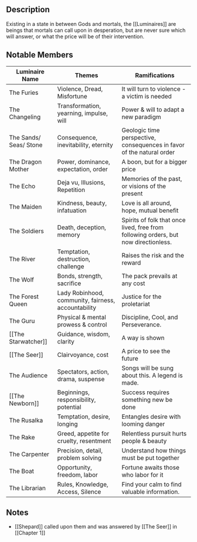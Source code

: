 ## Description
Existing in a state in between Gods and mortals, the [[Luminaires]] are beings that mortals can call upon in desperation, but are never sure which will answer, or what the price will be of their intervention.

## Notable Members
| Luminaire Name         | Themes                                              | Ramifications                                                                       |
| ---------------------- | --------------------------------------------------- | ----------------------------------------------------------------------------------- |
| The Furies             | Violence, Dread, Misfortune                         | It will turn to violence - a victim is needed                                       |
| The Changeling         | Transformation, yearning, impulse, will             | Power & will to adapt a new paradigm                                                |
| The Sands/ Seas/ Stone | Consequence, inevitability, eternity                | Geologic time perspective, consequences in favor of the natural order               |
| The Dragon Mother      | Power, dominance, expectation, order                | A boon, but for a bigger price                                                      |
| The Echo               | Deja vu, Illusions, Repetition                      | Memories of the past, or visions of the present                                     |
| The Maiden             | Kindness, beauty, infatuation                       | Love is all around, hope, mutual benefit                                            |
| The Soldiers           | Death, deception, memory                            | Spirits of folk that once lived, free from following orders, but now directionless. |
| The River              | Temptation, destruction, challenge                  | Raises the risk and the reward                                                      |
| The Wolf               | Bonds, strength, sacrifice                          | The pack prevails at any cost                                                       |
| The Forest Queen       | Lady Robinhood, community, fairness, accountability | Justice for the proletariat                                                         |
| The Guru               | Physical & mental prowess & control                 | Discipline, Cool, and Perseverance.                                                 |
| [[The Starwatcher]]    | Guidance, wisdom, clarity                           | A way is shown                                                                      |
| [[The Seer]]           | Clairvoyance, cost                                  | A price to see the future                                                           |
| The Audience           | Spectators, action, drama, suspense                 | Songs will be sung about this. A legend is made.                                    |
| [[The Newborn]]        | Beginnings, responsibility, potential               | Success requires something new be done                                              |
| The Rusalka            | Temptation, desire, longing                         | Entangles desire with looming danger                                                |
| The Rake               | Greed, appetite for cruelty, resentment             | Relentless pursuit hurts people & beauty                                            |
| The Carpenter          | Precision, detail, problem solving                  | Understand how things must be put together                                          |
| The Boat               | Opportunity, freedom, labor                         | Fortune awaits those who labor for it                                               |
| The Librarian          | Rules, Knowledge, Access, Silence                   | Find your calm to find valuable information.                                        |

## Notes
* [[Shepard]] called upon them and was answered by [[The Seer]] in [[Chapter 1]]